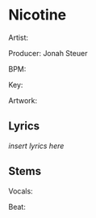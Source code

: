 # Nicotine

Artist:

Producer: Jonah Steuer

BPM:

Key:

Artwork:

## Lyrics

_insert lyrics here_

## Stems

Vocals:

Beat:
